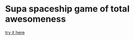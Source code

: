 Supa spaceship game of total awesomeness
=============
[try it here](http://abbadoh.github.io/prettyGame)
